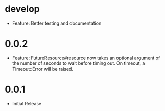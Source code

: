 # develop
  * Feature: Better testing and documentation

# 0.0.2
  * Feature: FutureResource#resource now takes an optional argument of the number of seconds to wait before timing out. On timeout, a Timeout::Error will be raised.

# 0.0.1
  * Initial Release
